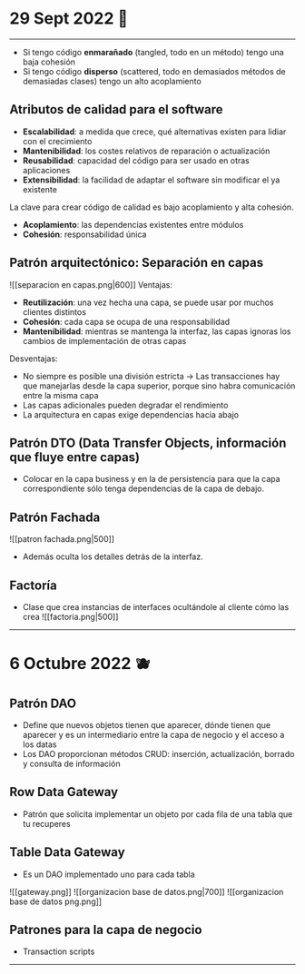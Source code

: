 # 29 Sept 2022 🔫
---
- Si tengo código **enmarañado** (tangled, todo en un método) tengo una baja cohesión
- Si tengo código **disperso** (scattered, todo en demasiados métodos de demasiadas clases) tengo un alto acoplamiento

## Atributos de calidad para el software
- **Escalabilidad**: a medida que crece, qué alternativas existen para lidiar con el crecimiento
- **Mantenibilidad**: los costes relativos de reparación o actualización
- **Reusabilidad**: capacidad del código para ser usado en otras aplicaciones
- **Extensibilidad**: la facilidad de adaptar el software sin modificar el ya existente

La clave para crear código de calidad es bajo acoplamiento y alta cohesión.
- **Acoplamiento**: las dependencias existentes entre módulos
- **Cohesión**: responsabilidad única

## Patrón arquitectónico: Separación en capas
![[separacion en capas.png|600]]
Ventajas:
- **Reutilización**: una vez hecha una capa, se puede usar por muchos clientes distintos
- **Cohesión**: cada capa se ocupa de una responsabilidad
- **Mantenibilidad**: mientras se mantenga la interfaz, las capas ignoras los cambios de implementación de otras capas

Desventajas:
- No siempre es posible una división estricta -> Las transacciones hay que manejarlas desde la capa superior, porque sino habra comunicación entre la misma capa
- Las capas adicionales pueden degradar el rendimiento
- La arquitectura en capas exige dependencias hacia abajo

## Patrón DTO (Data Transfer Objects, información que fluye entre capas)
- Colocar en la capa business y en la de persistencia para que la capa correspondiente sólo tenga dependencias de la capa de debajo.

## Patrón Fachada
![[patron fachada.png|500]]
- Además oculta los detalles detrás de la interfaz.

## Factoría
- Clase que crea instancias de interfaces ocultándole al cliente cómo las crea
![[factoria.png|500]]

---
#  6 Octubre 2022 🫐

## Patrón DAO
- Define que nuevos objetos tienen que aparecer, dónde tienen que aparecer y es un intermediario entre la capa de negocio y el acceso a los datas
- Los DAO proporcionan métodos CRUD: inserción, actualización, borrado y consulta de información

## Row Data Gateway
- Patrón que solicita implementar un objeto por cada fila de una tabla que tu recuperes

## Table Data Gateway
- Es un DAO implementado uno para cada tabla

![[gateway.png]]
![[organizacion base de datos.png|700]] 
![[organizacion base de datos png.png]]

## Patrones para la capa de negocio

- Transaction scripts

---